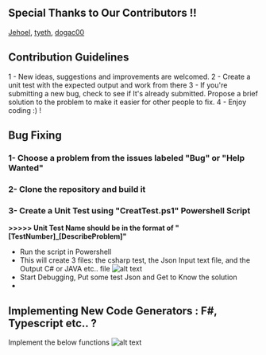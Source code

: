 ## Special Thanks to Our Contributors !!
 [Jehoel](https://github.com/Jehoel), [tyeth](https://github.com/tyeth), [dogac00](https://github.com/dogac00)

## Contribution Guidelines
1 - New ideas, suggestions and improvements are welcomed.
2 - Create a unit test with the expected output and work from there
3 - If you're submitting a new bug, check to see if It's already submitted. Propose a brief solution to the problem to make it easier for other people to fix.
4 - Enjoy coding :) !

## Bug Fixing
### 1- Choose a problem from the issues labeled "Bug" or "Help Wanted"
### 2- Clone the repository and build it
### 3- Create a Unit Test using "CreatTest.ps1" Powershell Script
**>>>>> Unit Test Name should be in the format of "[TestNumber]_[DescribeProblem]"**
* Run the script in Powershell
* This will create 3 files: the csharp test, the Json Input text file, and the Output C# or JAVA etc.. file
![alt text](https://json2csharp.azureedge.net/images/github-repo-images/Test%20Files.png)
* Start Debugging, Put some test Json and Get to Know the solution 
* 
## Implementing New Code Generators : F#, Typescript etc.. ?
Implement the below functions
![alt text](https://json2csharp.azureedge.net/images/github-repo-images/IMPLEMENT.png)


